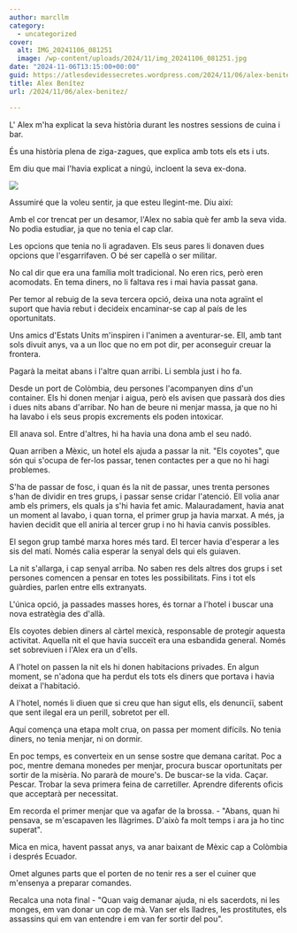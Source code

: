 ```yaml
---
author: marcllm
category:
  - uncategorized
cover:
  alt: IMG_20241106_081251
  image: /wp-content/uploads/2024/11/img_20241106_081251.jpg
date: "2024-11-06T13:15:00+00:00"
guid: https://atlesdevidessecretes.wordpress.com/2024/11/06/alex-benitez/
title: Alex Benítez
url: /2024/11/06/alex-benitez/

---
```

L' Alex m'ha explicat la seva història durant les nostres sessions de cuina i bar.

És una història plena de ziga-zagues, que explica amb tots els ets i uts.

Em diu que mai l'havia explicat a ningú, incloent la seva ex-dona.



[![](https://blogger.googleusercontent.com/img/a/AVvXsEgc9Aq0AjaKamLg-fDtdsyK6BcecD2Aml_LFnwymIq2jd6Y1vM08pAyMY8lW_yvsWiSnoX04mvMUEwdzTYMko-SJdT-SrI-AnC3E_dj5eaTo5oQEdhSGEJhAF3lutuekFdmqEvBsX34diGjQyhvmGSkHMKzi1ioJ-oRArNxFDZVaXEN6MbPo32FPAlYaydX)](https://blogger.googleusercontent.com/img/a/AVvXsEgc9Aq0AjaKamLg-fDtdsyK6BcecD2Aml_LFnwymIq2jd6Y1vM08pAyMY8lW_yvsWiSnoX04mvMUEwdzTYMko-SJdT-SrI-AnC3E_dj5eaTo5oQEdhSGEJhAF3lutuekFdmqEvBsX34diGjQyhvmGSkHMKzi1ioJ-oRArNxFDZVaXEN6MbPo32FPAlYaydX)





Assumiré que la voleu sentir, ja que esteu llegint-me. Diu així:



Amb el cor trencat per un desamor, l'Alex no sabia què fer amb la seva vida. No podia estudiar, ja que no tenia el cap clar.

Les opcions que tenia no li agradaven. Els seus pares li donaven dues opcions que l'esgarrifaven. O bé ser capellà o ser militar.

No cal dir que era una família molt tradicional. No eren rics, però eren acomodats. En tema diners, no li faltava res i mai havia passat gana.



Per temor al rebuig de la seva tercera opció, deixa una nota agraïnt el suport que havia rebut i decideix encaminar-se cap al país de les oportunitats.



Uns amics d'Estats Units m'inspiren i l'animen a aventurar-se. Ell, amb tant sols divuit anys, va a un lloc que no em pot dir, per aconseguir creuar la frontera.



Pagarà la meitat abans i l'altre quan arribi. Li sembla just i ho fa.



Desde un port de Colòmbia, deu persones l'acompanyen dins d'un container. Els hi donen menjar i aigua, però els avisen que passarà dos dies i dues nits abans d'arribar. No han de beure ni menjar massa, ja que no hi ha lavabo i els seus propis excrements els poden intoxicar.



Ell anava sol. Entre d'altres, hi ha havia una dona amb el seu nadó.



Quan arriben a Mèxic, un hotel els ajuda a passar la nit. "Els coyotes", que són qui s'ocupa de fer-los passar, tenen contactes per a que no hi hagi problemes.



S'ha de passar de fosc, i quan és la nit de passar, unes trenta persones s'han de dividir en tres grups, i passar sense cridar l'atenció. Ell volia anar amb els primers, els quals ja s'hi havia fet amic. Malauradament, havia anat un moment al lavabo, i quan torna, el primer grup ja havia marxat. A més, ja havien decidit que ell aniria al tercer grup i no hi havia canvis possibles.



El segon grup també marxa hores més tard. El tercer havia d'esperar a les sis del matí. Només calia esperar la senyal dels qui els guiaven.



La nit s'allarga, i cap senyal arriba. No saben res dels altres dos grups i set persones comencen a pensar en totes les possibilitats. Fins i tot els guàrdies, parlen entre ells extranyats.



L'única opció, ja passades masses hores, és tornar a l'hotel i buscar una nova estratègia des d'allà.



Els coyotes debien diners al càrtel mexicà, responsable de protegir aquesta activitat. Aquella nit el que havia succeït era una esbandida general. Només set sobreviuen i l'Alex era un d'ells.



A l'hotel on passen la nit els hi donen habitacions privades. En algun moment, se n'adona que ha perdut els tots els diners que portava i havia deixat a l'habitació.



A l'hotel, només li diuen que si creu que han sigut ells, els denunciï, sabent que sent ilegal era un perill, sobretot per ell.



Aquí comença una etapa molt crua, on passa per moment difícils. No tenia diners, no tenia menjar, ni on dormir.



En poc temps, es converteix en un sense sostre que demana caritat. Poc a poc, mentre demana monedes per menjar, procura buscar oportunitats per sortir de la misèria. No pararà de moure's. De buscar-se la vida. Caçar. Pescar. Trobar la seva primera feina de carretiller. Aprendre diferents oficis que acceptarà per necessitat.



Em recorda el primer menjar que va agafar de la brossa. - "Abans, quan hi pensava, se m'escapaven les llàgrimes. D'això fa molt temps i ara ja ho tinc superat".



Mica en mica, havent passat anys, va anar baixant de Mèxic cap a Colòmbia i després Ecuador.



Omet algunes parts que el porten de no tenir res a ser el cuiner que m'ensenya a preparar comandes.



Recalca una nota final - "Quan vaig demanar ajuda, ni els sacerdots, ni les monges, em van donar un cop de mà. Van ser els lladres, les prostitutes, els assassins qui em van entendre i em van fer sortir del pou".
